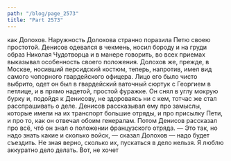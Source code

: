 ```yaml
---
path: "/blog/page_2573"
title: "Part 2573"
---
```


как Долохов.
Наружность Долохова странно поразила Петю своею простотой.
Денисов одевался в чекмень, носил бороду и на груди образ Николая Чудотворца и в манере говорить, во всех приемах выказывал особенность своего положения. Долохов же, прежде, в Москве, носивший персидский костюм, теперь, напротив, имел вид самого чопорного гвардейского офицера. Лицо его было чисто выбрито, одет он был в гвардейский ваточный сюртук с Георгием в петлице, и в прямо надетой, простой фуражке. Он снял в углу мокрую бурку и, подойдя к Денисову, не здороваясь ни с кем, тотчас же стал расспрашивать о деле. Денисов рассказывал ему про замыслы, которые имели на их транспорт большие отряды, и про присылку Пети, и про то, как он отвечал обоим генералам. Потом Денисов рассказал про всё, чтó он знал о положении французского отряда.
— Это так, но надо знать какие и сколько войск, — сказал Долохов — надо будет съездить. Не зная верно, сколько их, пускаться в дело нельзя. Я люблю аккуратно дело делать. Вот, не хочет 
